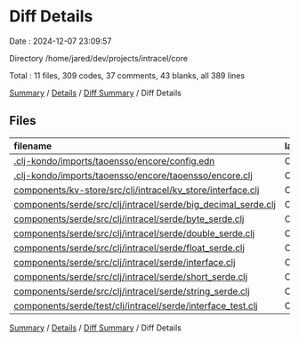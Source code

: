 # Diff Details

Date : 2024-12-07 23:09:57

Directory /home/jared/dev/projects/intracel/core

Total : 11 files,  309 codes, 37 comments, 43 blanks, all 389 lines

[Summary](results.md) / [Details](details.md) / [Diff Summary](diff.md) / Diff Details

## Files
| filename | language | code | comment | blank | total |
| :--- | :--- | ---: | ---: | ---: | ---: |
| [.clj-kondo/imports/taoensso/encore/config.edn](/.clj-kondo/imports/taoensso/encore/config.edn) | Clojure | 3 | 0 | 0 | 3 |
| [.clj-kondo/imports/taoensso/encore/taoensso/encore.clj](/.clj-kondo/imports/taoensso/encore/taoensso/encore.clj) | Clojure | 19 | 0 | 2 | 21 |
| [components/kv-store/src/clj/intracel/kv_store/interface.clj](/components/kv-store/src/clj/intracel/kv_store/interface.clj) | Clojure | -1 | 0 | 0 | -1 |
| [components/serde/src/clj/intracel/serde/big_decimal_serde.clj](/components/serde/src/clj/intracel/serde/big_decimal_serde.clj) | Clojure | 19 | 7 | 4 | 30 |
| [components/serde/src/clj/intracel/serde/byte_serde.clj](/components/serde/src/clj/intracel/serde/byte_serde.clj) | Clojure | 24 | 8 | 4 | 36 |
| [components/serde/src/clj/intracel/serde/double_serde.clj](/components/serde/src/clj/intracel/serde/double_serde.clj) | Clojure | 23 | 7 | 4 | 34 |
| [components/serde/src/clj/intracel/serde/float_serde.clj](/components/serde/src/clj/intracel/serde/float_serde.clj) | Clojure | 23 | 7 | 4 | 34 |
| [components/serde/src/clj/intracel/serde/interface.clj](/components/serde/src/clj/intracel/serde/interface.clj) | Clojure | 84 | 0 | 16 | 100 |
| [components/serde/src/clj/intracel/serde/short_serde.clj](/components/serde/src/clj/intracel/serde/short_serde.clj) | Clojure | 23 | 7 | 4 | 34 |
| [components/serde/src/clj/intracel/serde/string_serde.clj](/components/serde/src/clj/intracel/serde/string_serde.clj) | Clojure | 2 | 0 | 0 | 2 |
| [components/serde/test/clj/intracel/serde/interface_test.clj](/components/serde/test/clj/intracel/serde/interface_test.clj) | Clojure | 90 | 1 | 5 | 96 |

[Summary](results.md) / [Details](details.md) / [Diff Summary](diff.md) / Diff Details